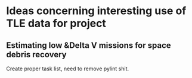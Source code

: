 # Ideas concerning interesting use of TLE data for project
  
## Estimating low &Delta V missions for space debris recovery

Create proper task list, need to remove pylint shit.
